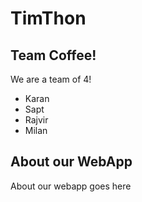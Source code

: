 # TimThon

## Team Coffee!
We are a team of 4!
* Karan
* Sapt
* Rajvir 
* Milan

## About our WebApp
About our webapp goes here
